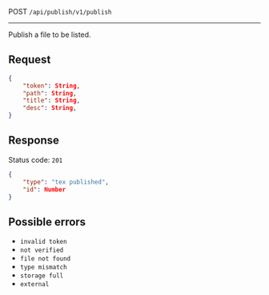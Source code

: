 POST `/api/publish/v1/publish`

---

Publish a file to be listed.

## Request

```json
{
    "token": String,
    "path": String,
    "title": String,
    "desc": String,
}
```

## Response

Status code: `201`

```json
{
    "type": "tex published",
    "id": Number
}
```

## Possible errors

- `invalid token`
- `not verified`
- `file not found`
- `type mismatch`
- `storage full`
- `external`
